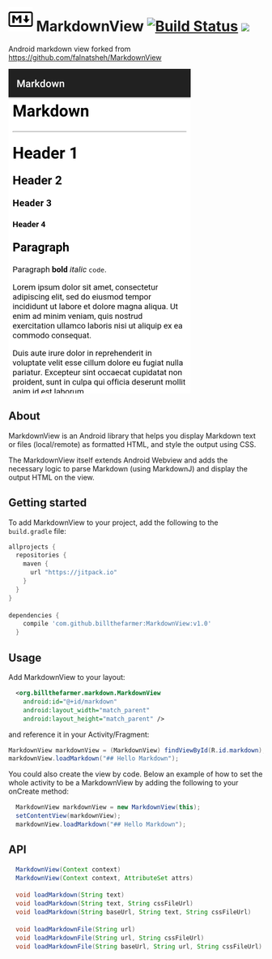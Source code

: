# ![Logo](app/src/main/res/drawable-mdpi/ic_launcher.png) MarkdownView [![Build Status](https://travis-ci.org/billthefarmer/MarkdownView.svg?branch=master)](https://travis-ci.org/billthefarmer/MarkdownView) [![](https://jitpack.io/v/billthefarmer/MarkdownView.svg)](https://jitpack.io/#billthefarmer/MarkdownView)

Android markdown view forked from https://github.com/falnatsheh/MarkdownView

![Markdown](https://github.com/billthefarmer/billthefarmer.github.io/raw/master/images/Markdown.png)

## About

MarkdownView is an Android library that helps you display Markdown
text or files (local/remote) as formatted HTML, and style the output
using CSS.

The MarkdownView itself extends Android Webview and adds the necessary
logic to parse Markdown (using MarkdownJ) and display the output HTML
on the view.

## Getting started

To add MarkdownView to your project, add the following to the
`build.gradle` file:
```gradle
allprojects {
  repositories {
    maven {
      url "https://jitpack.io"
    }
  }
}

dependencies {
    compile 'com.github.billthefarmer:MarkdownView:v1.0'
  }
```

## Usage
Add MarkdownView to your layout:
```xml
  <org.billthefarmer.markdown.MarkdownView
    android:id="@+id/markdown"
    android:layout_width="match_parent"
    android:layout_height="match_parent" />
```

and reference it in your Activity/Fragment:
```java
MarkdownView markdownView = (MarkdownView) findViewById(R.id.markdown);
markdownView.loadMarkdown("## Hello Markdown");
```

You could also create the view by code. Below an example of how to set
the whole activity to be a MarkdownView by adding the following to
your onCreate method:
```java
  MarkdownView markdownView = new MarkdownView(this);
  setContentView(markdownView);
  markdownView.loadMarkdown("## Hello Markdown");
```

## API
```java
  MarkdownView(Context context)
  MarkdownView(Context context, AttributeSet attrs)

  void loadMarkdown(String text)
  void loadMarkdown(String text, String cssFileUrl)
  void loadMarkdown(String baseUrl, String text, String cssFileUrl)

  void loadMarkdownFile(String url)
  void loadMarkdownFile(String url, String cssFileUrl)
  void loadMarkdownFile(String baseUrl, String url, String cssFileUrl)
```
